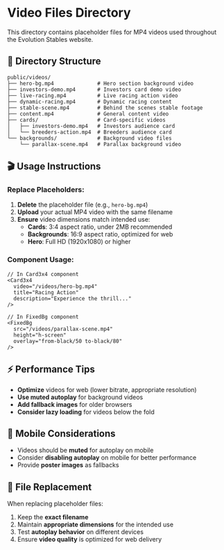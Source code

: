 # Video Files Directory

This directory contains placeholder files for MP4 videos used throughout the Evolution Stables website.

## 📁 Directory Structure

```
public/videos/
├── hero-bg.mp4              # Hero section background video
├── investors-demo.mp4       # Investors card demo video
├── live-racing.mp4          # Live racing action video
├── dynamic-racing.mp4       # Dynamic racing content
├── stable-scene.mp4         # Behind the scenes stable footage
├── content.mp4              # General content video
├── cards/                   # Card-specific videos
│   ├── investors-demo.mp4   # Investors audience card
│   └── breeders-action.mp4  # Breeders audience card
└── backgrounds/             # Background video files
    └── parallax-scene.mp4   # Parallax background video
```

## 🎬 Usage Instructions

### Replace Placeholders:
1. **Delete** the placeholder file (e.g., `hero-bg.mp4`)
2. **Upload** your actual MP4 video with the same filename
3. **Ensure** video dimensions match intended use:
   - **Cards**: 3:4 aspect ratio, under 2MB recommended
   - **Backgrounds**: 16:9 aspect ratio, optimized for web
   - **Hero**: Full HD (1920x1080) or higher

### Component Usage:
```tsx
// In Card3x4 component
<Card3x4
  video="/videos/hero-bg.mp4"
  title="Racing Action"
  description="Experience the thrill..."
/>

// In FixedBg component
<FixedBg
  src="/videos/parallax-scene.mp4"
  height="h-screen"
  overlay="from-black/50 to-black/80"
/>
```

## ⚡ Performance Tips

- **Optimize** videos for web (lower bitrate, appropriate resolution)
- **Use muted autoplay** for background videos
- **Add fallback images** for older browsers
- **Consider lazy loading** for videos below the fold

## 📱 Mobile Considerations

- Videos should be **muted** for autoplay on mobile
- Consider **disabling autoplay** on mobile for better performance
- Provide **poster images** as fallbacks

## 🔄 File Replacement

When replacing placeholder files:
1. Keep the **exact filename**
2. Maintain **appropriate dimensions** for the intended use
3. Test **autoplay behavior** on different devices
4. Ensure **video quality** is optimized for web delivery
